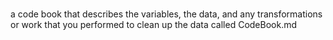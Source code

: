 #
# 
#
a code book that describes the variables, the data, and any transformations or work that you performed to clean up the data called CodeBook.md